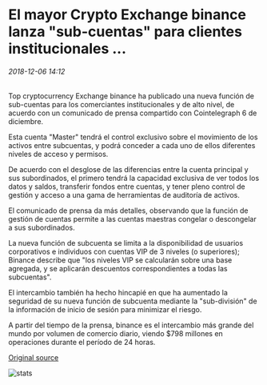# El mayor Crypto Exchange binance lanza "sub-cuentas" para clientes institucionales ...

###### 2018-12-06 14:12

Top cryptocurrency Exchange binance ha publicado una nueva función de sub-cuentas para los comerciantes institucionales y de alto nivel, de acuerdo con un comunicado de prensa compartido con Cointelegraph 6 de diciembre.

Esta cuenta "Master" tendrá el control exclusivo sobre el movimiento de los activos entre subcuentas, y podrá conceder a cada uno de ellos diferentes niveles de acceso y permisos.

De acuerdo con el desglose de las diferencias entre la cuenta principal y sus subordinados, el primero tendrá la capacidad exclusiva de ver todos los datos y saldos, transferir fondos entre cuentas, y tener pleno control de gestión y acceso a una gama de herramientas de auditoría de activos.

El comunicado de prensa da más detalles, observando que la función de gestión de cuentas permite a las cuentas maestras congelar o descongelar a sus subordinados.

La nueva función de subcuenta se limita a la disponibilidad de usuarios corporativos e individuos con cuentas VIP de 3 niveles (o superiores); Binance describe que "los niveles VIP se calcularán sobre una base agregada, y se aplicarán descuentos correspondientes a todas las subcuentas".

El intercambio también ha hecho hincapié en que ha aumentado la seguridad de su nueva función de subcuenta mediante la "sub-división" de la información de inicio de sesión para minimizar el riesgo.

A partir del tiempo de la prensa, binance es el intercambio más grande del mundo por volumen de comercio diario, viendo $798 millones en operaciones durante el período de 24 horas.

[Original source](https://cointelegraph.com/news/major-crypto-exchange-binance-launches-sub-accounts-for-institutional-clients)

![stats](https://c.statcounter.com/11760860/0/a89fa40b/1/ "stats")